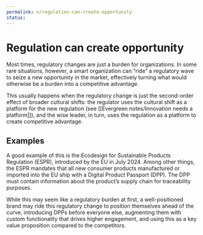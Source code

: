 ```yaml
---
permalink: n/regulation-can-create-opportunity
status: 
---
```

# Regulation can create opportunity

Most times, regulatory changes are just a burden for organizations. In some rare situations, however, a smart organization can “ride” a regulatory wave to seize a new opportunity in the market, effectively turning what would otherwise be a burden into a competitive advantage.

This usually happens when the regulatory change is just the second-order effect of broader cultural shifts: the regulator uses the cultural shift as a platform for the new regulation (see [[Evergreen notes/Innovation needs a platform]]), and the wise leader, in turn, uses the regulation as a platform to create competitive advantage.

## Examples

A good example of this is the Ecodesign for Sustainable Products Regulation (ESPR), introduced by the EU in July 2024. Among other things, the ESPR mandates that all new consumer products manufactured or imported into the EU ship with a Digital Product Passport (DPP). The DPP must contain information about the product’s supply chain for traceability purposes.

While this may seem like a regulatory burden at first, a well-positioned brand may ride this regulatory change to position themselves ahead of the curve, introducing DPPs before everyone else, augmenting them with custom functionality that drives higher engagement, and using this as a key value proposition compared to the competitors.
